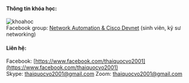 #### Thông tin khóa học:
![khoahoc](https://scontent.fsgn2-1.fna.fbcdn.net/v/t1.0-9/122479231_1087844165007299_5504323848781407086_o.jpg?_nc_cat=105&ccb=2&_nc_sid=825194&_nc_ohc=lI76JxFLGwsAX_tkcEQ&_nc_ht=scontent.fsgn2-1.fna&oh=e28ee77714413171dff4d405903ba4ab&oe=6009C229)  
Facebook group: [Network Automation & Cisco Devnet](https://www.facebook.com/groups/networkautomation2001/) (sinh viên, kỹ sư networking)        

#### Liên hệ:  
Facebook: [https://www.facebook.com/thaiquocvo2001](https://www.facebook.com/thaiquocvo2001)          
Skype: thaiquocvo2001@gmail.com 
Zoom: thaiquocvo2001@gmail.com 
